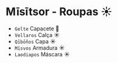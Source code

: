 # Mīsītsor - Roupas ☀️

-   `Gelte` Capacete 🌙
-   `Vellaros` Calça ☀️
-   `Qībōños` Capa ☀️
-   `Mīsvos` Armadura ☀️
-   `Laodiapos` Máscara ☀️
